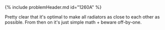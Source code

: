 {% include problemHeader.md id="1260A" %}

Pretty clear that it's optimal to make all radiators as close to each other as possible. From then on it's just simple math + beware off-by-one.
